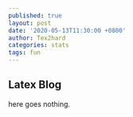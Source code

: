 ```yaml
---
published: true
layout: post
date: '2020-05-13T11:30:00 +0800'
author: Tex2hard
categories: stats
tags: fun
---
```

## Latex Blog ##

here goes nothing.